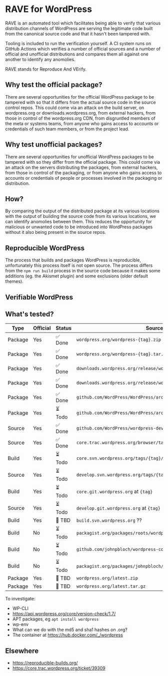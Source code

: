 # RAVE for WordPress

RAVE is an automated tool which facilitates being able to verify that various distribution channels of WordPress are serving the legitimate code built from the canonical source code and that it hasn't been tampered with.

Tooling is included to run the verification yourself. A CI system runs on GitHub Actions which verifies a number of official sources and a number of official and unofficial distributions and compares them all against one another to identify any anomolies.

RAVE stands for Reproduce And VErify.

## Why test the official package?

There are several opportunities for the official WordPress package to be tampered with so that it differs from the actual source code in the source control repos. This could come via an attack on the build server, on wordpress.org or downloads.wordpress.org, from external hackers, from those in control of the wordpress.org CDN, from disgruntled members of the meta or systems teams, from anyone who gains access to accounts or credentials of such team members, or from the project lead.

## Why test unofficial packages?

There are several opportunities for unofficial WordPress packages to be tampered with so they differ from the official package. This could come via an attack on the servers distributing the packages, from external hackers, from those in control of the packaging, or from anyone who gains access to accounts or credentials of people or processes involved in the packaging or distribution.

## How?

By comparing the output of the distributed package at its various locations with the output of building the source code from its various locations, we can identify anomolies between them. This reduces the opportunity for malicious or unwanted code to be introduced into WordPress packages without it also being present in the source repos.

## Reproducible WordPress

The process that builds and packages WordPress is reproducible, unfortunately this process itself is not open source. The process differs from the `npm run build` process in the source code because it makes some additions (eg. the Akismet plugin) and some exclusions (older default themes).

## Verifiable WordPress

## What's tested?

Type      | Official | Status | Source
--------- | -------- | ------ | ------
Package   | Yes      | ✅ Done   | `wordpress.org/wordpress-{tag}.zip`
Package   | Yes      | ✅ Done   | `wordpress.org/wordpress-{tag}.tar.gz`
Package   | Yes      | ✅ Done   | `downloads.wordpress.org/release/wordpress-{tag}.zip`
Package   | Yes      | ✅ Done   | `downloads.wordpress.org/release/wordpress-{tag}.tar.gz`
Package   | Yes      | ✅ Done   | `github.com/WordPress/WordPress/archive/refs/tags/{tag}.zip`
Package   | Yes      | ⏳ Todo   | `github.com/WordPress/WordPress/archive/refs/tags/{tag}.tar.gz`
Source    | Yes      | ✅ Done   | `github.com/WordPress/wordpress-develop/tree/{tag}/src`
Source    | Yes      | ✅ Done   | `core.trac.wordpress.org/browser/tags/{tag}/src?format=zip`
Build     | Yes      | ⏳ Todo   | `core.svn.wordpress.org/tags/{tag}/`
Source    | Yes      | ⏳ Todo   | `develop.svn.wordpress.org/tags/{tag}/src/`
Build     | Yes      | ⏳ Todo   | `core.git.wordpress.org` at `{tag}`
Source    | Yes      | ⏳ Todo   | `develop.git.wordpress.org` at `{tag}`
Build     | Yes      | 🤨 TBD    | `build.svn.wordpress.org` ??
Build     | No       | ⏳ Todo   | `packagist.org/packages/roots/wordpress-full` at `{tag}`
Build     | No       | ⏳ Todo   | `github.com/johnpbloch/wordpress-core/tree/{tag}`
Build     | No       | ⏳ Todo   | `packagist.org/packages/johnpbloch/wordpress` at `{tag}`
Package   | Yes      | 🤨 TBD    | `wordpress.org/latest.zip`
Package   | Yes      | 🤨 TBD    | `wordpress.org/latest.tar.gz`

To investigate:

* WP-CLI
* https://api.wordpress.org/core/version-check/1.7/
* APT packages, eg `apt install wordpress`
* wp-env
* What can we do with the md5 and sha1 hashes on .org?
* The container at https://hub.docker.com/_/wordpress

## Elsewhere

* https://reproducible-builds.org/
* https://core.trac.wordpress.org/ticket/39309
